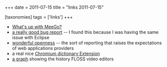 +++
date = 2011-07-15
title = "links 2011-07-15"

[taxonomies]
tags = ['links']
+++

-   [What\'s up with MeeGo?]
-   [a really good bug report] -- I found this because I was having the
    same issue with Eclipse
-   [wonderful openness][a really good bug report] -- the sort of
    reporting that raises the expectations of web applications providers
-   a real nice [Chromium dictionary Extension]
-   [a graph] showing the history FLOSS video editors

  [What\'s up with MeeGo?]: http://bergie.iki.fi/blog/understanding_meego/
  [a really good bug report]: https://bugs.eclipse.org/bugs/show_bug.cgi?id=340298
  [Chromium dictionary Extension]: https://chrome.google.com/webstore/detail/google-dictionary-by-goog/mgijmajocgfcbeboacabfgobmjgjcoja
  [a graph]: http://www.pitivi.org/i/history.png
